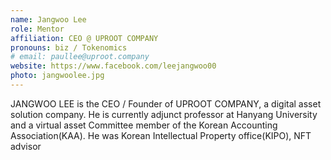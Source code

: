 ```yaml
---
name: Jangwoo Lee
role: Mentor
affiliation: CEO @ UPROOT COMPANY
pronouns: biz / Tokenomics
# email: paullee@uproot.company
website: https://www.facebook.com/leejangwoo00
photo: jangwoolee.jpg
---
```


JANGWOO LEE is the CEO / Founder of UPROOT COMPANY, a digital asset solution company. He is currently  adjunct professor at Hanyang University and a virtual asset Committee member of the Korean Accounting Association(KAA). He was Korean Intellectual Property office(KIPO), NFT advisor
